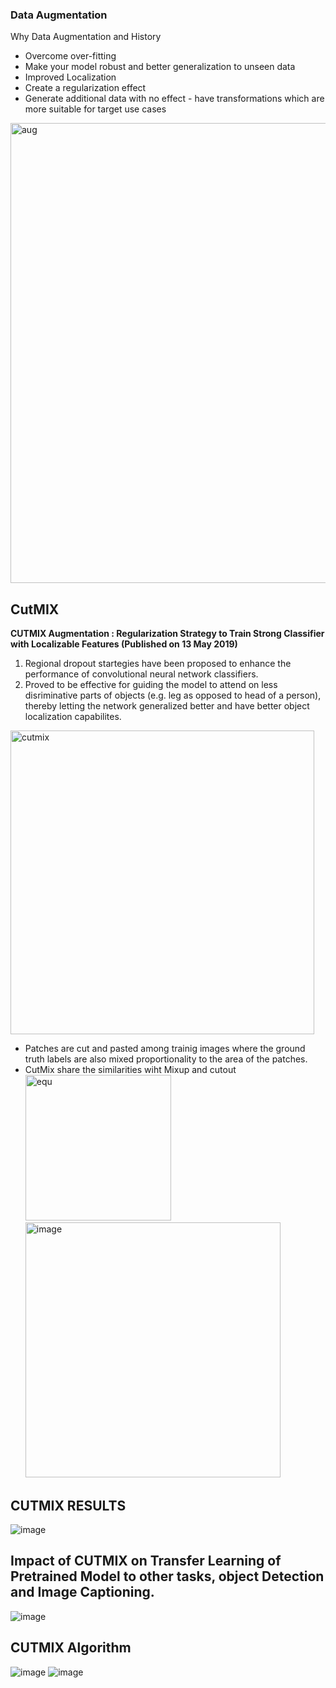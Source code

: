 ### Data Augmentation
Why Data Augmentation and History
 - Overcome over-fitting
 - Make your model robust and better generalization to unseen data
 - Improved Localization
 - Create a regularization effect
 - Generate additional data with no effect - have transformations which are more suitable for target use cases

<img width="736" alt="aug" src="https://github.com/hafeezbabar/ComputerVision/assets/55141069/46a3dedd-b260-48d0-bab0-64deb17fe5d9">

## CutMIX 
 **CUTMIX Augmentation : Regularization Strategy to Train Strong Classifier with Localizable Features  (Published on 13 May 2019)**
 1. Regional dropout startegies have been proposed to enhance the performance of convolutional neural network classifiers.
 2. Proved to be effective for guiding the model to attend on less disriminative parts of objects (e.g. leg as opposed to head of a person), thereby letting the network generalized better and have better object localization capabilites.
 <img width="486" alt="cutmix" src="https://github.com/hafeezbabar/ComputerVision/assets/55141069/0a8161db-ece1-4ffe-bfdd-cb0e3eedb029">

 - Patches are cut and pasted among trainig images where the ground truth labels are also mixed proportionality to the area of the patches.
 - CutMix share the similarities wiht Mixup and cutout
   <img width="233" alt="equ" src="https://github.com/hafeezbabar/ComputerVision/assets/55141069/ecbc19de-483f-429f-a8da-8a2d9c830630">
   <img width="408" alt="image" src="https://github.com/hafeezbabar/ComputerVision/assets/55141069/0ed97f9f-a035-43d4-9f5d-6e6c669139f5">

## CUTMIX RESULTS
![image](https://github.com/hafeezbabar/ComputerVision/assets/55141069/65014c74-dcbd-464a-bb1a-664663518578)

## Impact of CUTMIX on Transfer Learning of Pretrained Model to other tasks, object Detection and Image Captioning.
![image](https://github.com/hafeezbabar/ComputerVision/assets/55141069/6c3d6e01-638a-4b82-826e-129d774d4856)

## CUTMIX Algorithm
![image](https://github.com/hafeezbabar/ComputerVision/assets/55141069/f4645454-dcff-4a3c-b2b1-20923e91b6ef)
![image](https://github.com/hafeezbabar/ComputerVision/assets/55141069/a845273f-a9a3-4cff-a67d-541cb05732b3)




